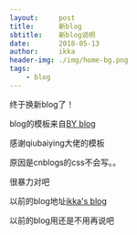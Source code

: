 ```yaml
---
layout:     post
title:      新blog
sbtitle:    新blog说明
date:       2018-05-13
author:     ikka
header-img: ./img/home-bg.png
tags:
    - blog
---
```

终于换新blog了！

blog的模板来自[BY blog](http://qiubaiying.top/)

感谢qiubaiying大佬的模板

原因是cnblogs的css不会写。。

很暴力对吧

以前的blog地址[ikka's blog](http://www.cnblogs.com/beilili/)

以前的blog用还是不用再说吧
